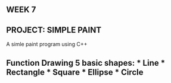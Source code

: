 ## WEEK 7
## PROJECT: SIMPLE PAINT
A simle paint program using C++
<h2>Function
Drawing 5 basic shapes:
* Line
* Rectangle
* Square
* Ellipse
* Circle
